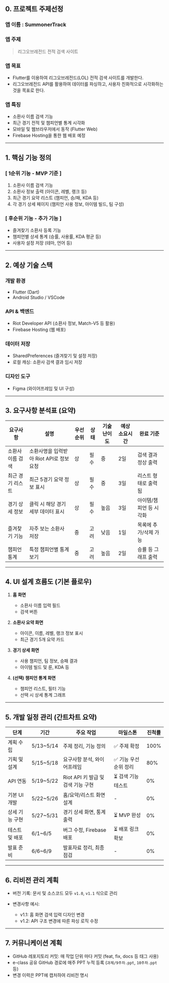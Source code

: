 ## 0. 프로젝트 주제선정

### 앱 이름 : SummonerTrack

### 앱 주제

> 리그오브레전드 전적 검색 사이트

### 앱 목표

- Flutter를 이용하여 리그오브레전드(LOL) 전적 검색 사이트를 개발한다.
- 리그오브레전드 API를 활용하여 데이터를 파싱하고, 사용자 친화적으로 시각화하는 것을 목표로 한다.

### 앱 특징

- 소환사 이름 검색 기능
- 최근 경기 전적 및 챔피언별 통계 시각화
- 모바일 및 웹브라우저에서 동작 (Flutter Web)
- Firebase Hosting을 통한 웹 배포 예정

---

## 1. 핵심 기능 정의

### \[ 1순위 기능 - MVP 기준 ]

1. 소환사 이름 검색 기능
2. 소환사 정보 출력 (아이콘, 레벨, 랭크 등)
3. 최근 경기 요약 리스트 (챔피언, 승/패, KDA 등)
4. 각 경기 상세 페이지 (챔피언 사용 정보, 아이템 빌드, 팀 구성)

### \[ 후순위 기능 - 추가 기능 ]

- 즐겨찾기 소환사 등록 기능
- 챔피언별 상세 통계 (승률, 사용률, KDA 평균 등)
- 사용자 설정 저장 (테마, 언어 등)

---

## 2. 예상 기술 스택

### 개발 환경

- Flutter (Dart)
- Android Studio / VSCode

### API & 백엔드

- Riot Developer API (소환사 정보, Match-V5 등 활용)
- Firebase Hosting (웹 배포)

### 데이터 저장

- SharedPreferences (즐겨찾기 및 설정 저장)
- 로컬 캐싱: 소환사 검색 결과 임시 저장

### 디자인 도구

- Figma (와이어프레임 및 UI 구성)

---

## 3. 요구사항 분석표 (요약)

| 요구사항         | 설명                                     | 우선순위 | 상태 | 기술 난이도 | 예상 소요시간 | 완료 기준               |
| ---------------- | ---------------------------------------- | -------- | ---- | ----------- | ------------- | ----------------------- |
| 소환사 이름 검색 | 소환사명을 입력받아 Riot API로 정보 요청 | 상       | 필수 | 중          | 2일           | 검색 결과 정상 출력     |
| 최근 경기 리스트 | 최근 5경기 요약 정보 표시                | 상       | 필수 | 중          | 3일           | 리스트 형태로 출력됨    |
| 경기 상세 정보   | 클릭 시 해당 경기 세부 데이터 표시       | 상       | 필수 | 높음        | 3일           | 아이템/챔피언 등 시각화 |
| 즐겨찾기 기능    | 자주 보는 소환사 저장                    | 중       | 고려 | 낮음        | 1일           | 목록에 추가/삭제 가능   |
| 챔피언 통계      | 특정 챔피언별 통계 보기                  | 중       | 고려 | 높음        | 2일           | 승률 등 그래프 출력     |

---

## 4. UI 설계 흐름도 (기본 플로우)

1. **홈 화면**

   - 소환사 이름 입력 필드
   - 검색 버튼

2. **소환사 요약 화면**

   - 아이콘, 이름, 레벨, 랭크 정보 표시
   - 최근 경기 5개 요약 카드

3. **경기 상세 화면**

   - 사용 챔피언, 팀 정보, 승패 결과
   - 아이템 빌드 및 룬, KDA 등

4. **(선택) 챔피언 통계 화면**

   - 챔피언 리스트, 필터 기능
   - 선택 시 상세 통계 그래프

---

## 5. 개발 일정 관리 (간트차트 요약)

| 단계           | 기간       | 주요 작업                          | 마일스톤              | 진척률 |
| -------------- | ---------- | ---------------------------------- | --------------------- | ------ |
| 계획 수립      | 5/13\~5/14 | 주제 정리, 기능 정의               | ✅ 주제 확정          | 100%   |
| 기획 및 설계   | 5/15\~5/18 | 요구사항 분석, 와이어프레임        | ✅ 기능 우선순위 정리 | 80%    |
| API 연동       | 5/19\~5/22 | Riot API 키 발급 및 검색 기능 구현 | ⏳ 검색 기능 테스트   | 0%     |
| 기본 UI 개발   | 5/22\~5/26 | 홈/요약/리스트 화면 설계           | -                     | 0%     |
| 상세 기능 구현 | 5/27\~5/31 | 경기 상세 화면, 통계 출력          | ⏳ MVP 완성           | 0%     |
| 테스트 및 배포 | 6/1\~6/5   | 버그 수정, Firebase 배포           | ⏳ 배포 링크 확보     | 0%     |
| 발표 준비      | 6/6\~6/9   | 발표자료 정리, 최종 점검           | -                     | 0%     |

---

## 6. 리비전 관리 계획

- 버전 기록: 문서 및 소스코드 모두 `v1.0`, `v1.1` 식으로 관리
- 변경사항 예시:

  - v1.1: 홈 화면 검색 입력 디자인 변경
  - v1.2: API 구조 변경에 따른 파싱 로직 수정

---

## 7. 커뮤니케이션 계획

- GitHub 레포지토리 커밋: 매 작업 단위 마다 커밋 (feat, fix, docs 등 태그 사용)
- e-class 공유 GitHub 경로에 매주 PPT 누적 등록 (`과제/9주차.ppt`, `10주차.ppt` 등)
- 변경 이력은 PPT에 캡처하여 리비전 명시
